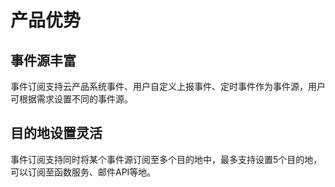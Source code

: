# 产品优势

## 事件源丰富

事件订阅支持云产品系统事件、用户自定义上报事件、定时事件作为事件源，用户可根据需求设置不同的事件源。

## 目的地设置灵活

事件订阅支持同时将某个事件源订阅至多个目的地中，最多支持设置5个目的地，可以订阅至函数服务、邮件API等地。




